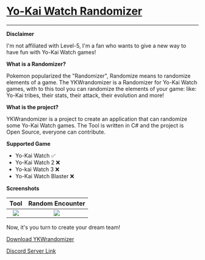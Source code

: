 # [Yo-Kai Watch Randomizer]()
___________________________________________________________________________
**Disclaimer**

I'm not affiliated with Level-5, I'm a fan who wants to give a new way to have fun with Yo-Kai Watch games!

**What is a Randomizer?**

Pokemon popularized the "Randomizer", Randomize means to randomize elements of a game.
The YKWrandomizer is a Randomizer for Yo-Kai Watch games, with to this tool you can randomize the elements of your game:
like: Yo-Kai tribes, their stats, their attack, their evolution and more!

**What is the project?**

YKWrandomizer is a project to create an application that can randomize some Yo-Kai Watch games.
The Tool is written in C# and the project is Open Source, everyone can contribute.

**Supported Game**
- Yo-Kai Watch ✅
- Yo-Kai Watch 2 ❌
- Yo-kai Watch 3 ❌
- Yo-Kai Watch Blaster ❌

**Screenshots**

Tool|Random Encounter
:-------------------------:|:------------------------:
![](https://i.imgur.com/Rso1nQI.png)  |  ![](https://i.imgur.com/qMEeua4.png)

Now, it's you turn to create your dream team!

[Download YKWrandomizer]()

[Discord Server Link](https://discord.gg/TMp8fuygAV)
